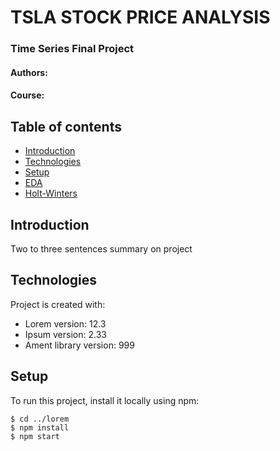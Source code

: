 # TSLA STOCK PRICE ANALYSIS 
### Time Series Final Project 
#### Authors: 
#### Course: 

## Table of contents
* [Introduction](#introduction)
* [Technologies](#technologies)
* [Setup](#setup)
* [EDA](#eda)
* [Holt-Winters](#holt-winters)

## Introduction
Two to three sentences summary on project 
	
## Technologies
Project is created with:
* Lorem version: 12.3
* Ipsum version: 2.33
* Ament library version: 999
	
## Setup
To run this project, install it locally using npm:

```
$ cd ../lorem
$ npm install
$ npm start
```
